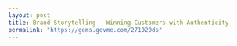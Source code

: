 ```yaml
---
layout: post
title: Brand Storytelling - Winning Customers with Authenticity
permalink: "https://gems.gevme.com/271020ds"
---
```

